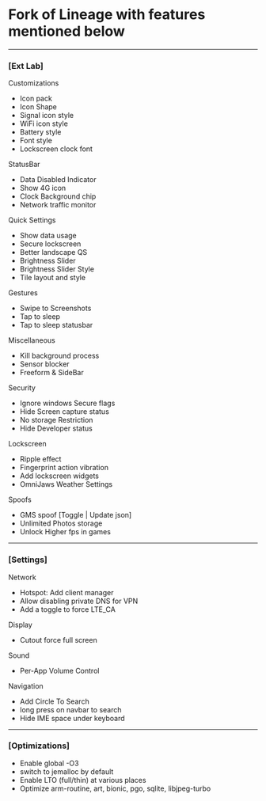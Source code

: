 # Fork of Lineage with features mentioned below

---
### [Ext Lab]
Customizations
- Icon pack
- Icon Shape
- Signal icon style
- WiFi icon style
- Battery style
- Font style
- Lockscreen clock font

StatusBar
- Data Disabled Indicator
- Show 4G icon 
- Clock Background chip
- Network traffic monitor

Quick Settings
- Show data usage
- Secure lockscreen
- Better landscape QS
- Brightness Slider
- Brightness Slider Style
- Tile layout and style 

Gestures
- Swipe to Screenshots
- Tap to sleep
- Tap to sleep statusbar

Miscellaneous 
- Kill background process
- Sensor blocker 
- Freeform & SideBar

Security
- Ignore windows Secure flags
- Hide Screen capture status
- No storage Restriction
- Hide Developer status

Lockscreen
- Ripple effect
- Fingerprint action vibration
- Add lockscreen widgets
- OmniJaws Weather Settings

Spoofs
- GMS spoof [Toggle | Update json]
- Unlimited Photos storage
- Unlock Higher fps in games

---
### [Settings]
Network
- Hotspot: Add client manager
- Allow disabling private DNS for VPN
- Add a toggle to force LTE_CA

Display
- Cutout force full screen

Sound
- Per-App Volume Control

Navigation
- Add Circle To Search
- long press on navbar to search
- Hide IME space under keyboard

---
### [Optimizations]
- Enable global -O3
- switch to jemalloc by default
- Enable LTO (full/thin) at various places 
- Optimize arm-routine, art, bionic, pgo, sqlite, libjpeg-turbo
